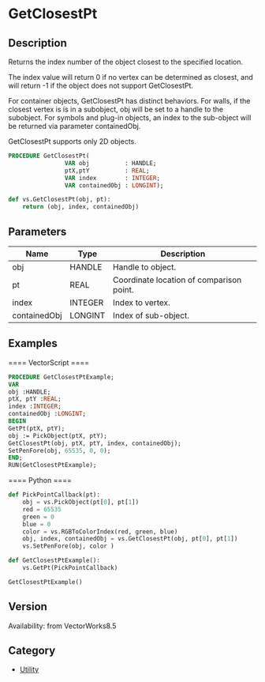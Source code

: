 # GetClosestPt

## Description
Returns the index number of the object closest to the specified location.  

The index value will return 0 if no vertex can be determined as closest, and will return -1 if the object does not support GetClosestPt.

For container objects, GetClosestPt has distinct behaviors. For walls, if the closest vertex is
is in a subobject, obj will be set to a handle to the subobject. For symbols and plug-in objects, an index to the sub-object will be returned via parameter containedObj.

GetClosestPt supports only 2D objects.

```pascal
PROCEDURE GetClosestPt(
				VAR obj          : HANDLE;
				ptX,ptY          : REAL;
				VAR index        : INTEGER;
				VAR containedObj : LONGINT);
```

```python
def vs.GetClosestPt(obj, pt):
    return (obj, index, containedObj)
```

## Parameters
|Name|Type|Description|
|---|---|---|
|obj|HANDLE|Handle to object.|
|pt|REAL|Coordinate location of comparison point.|
|index|INTEGER|Index to vertex.|
|containedObj|LONGINT|Index of sub-object.|

## Examples
==== VectorScript ====
```pascal
PROCEDURE GetClosestPtExample;
VAR
obj :HANDLE; 
ptX, ptY :REAL; 
index :INTEGER; 
containedObj :LONGINT;
BEGIN
GetPt(ptX, ptY);
obj := PickObject(ptX, ptY);
GetClosestPt(obj, ptX, ptY, index, containedObj);
SetPenFore(obj, 65535, 0, 0);
END;
RUN(GetClosestPtExample);
```
==== Python ====
```python
def PickPointCallback(pt):
	obj = vs.PickObject(pt[0], pt[1])	
	red = 65535
	green = 0
	blue = 0
	color = vs.RGBToColorIndex(red, green, blue)
	obj, index, containedObj = vs.GetClosestPt(obj, pt[0], pt[1])
	vs.SetPenFore(obj, color )

def GetClosestPtExample():
	vs.GetPt(PickPointCallback)	

GetClosestPtExample()
```

## Version
Availability: from VectorWorks8.5

## Category
* [Utility](../Categories/Utility.md)
